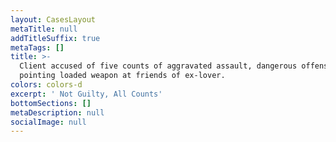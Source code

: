 ```yaml
---
layout: CasesLayout
metaTitle: null
addTitleSuffix: true
metaTags: []
title: >-
  Client accused of five counts of aggravated assault, dangerous offenses, after
  pointing loaded weapon at friends of ex-lover.
colors: colors-d
excerpt: ' Not Guilty, All Counts'
bottomSections: []
metaDescription: null
socialImage: null
---
```


